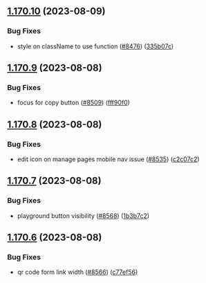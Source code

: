 ## [1.170.10](https://github.com/EddieHubCommunity/LinkFree/compare/v1.170.9...v1.170.10) (2023-08-09)


### Bug Fixes

* style on className to use function  ([#8476](https://github.com/EddieHubCommunity/LinkFree/issues/8476)) ([335b07c](https://github.com/EddieHubCommunity/LinkFree/commit/335b07c43bc6adb736774838100a55d6fa331f52))



## [1.170.9](https://github.com/EddieHubCommunity/LinkFree/compare/v1.170.8...v1.170.9) (2023-08-08)


### Bug Fixes

* focus for copy button ([#8509](https://github.com/EddieHubCommunity/LinkFree/issues/8509)) ([fff90f0](https://github.com/EddieHubCommunity/LinkFree/commit/fff90f0899541cd57cf8b5db740b6deadd3f607e))



## [1.170.8](https://github.com/EddieHubCommunity/LinkFree/compare/v1.170.7...v1.170.8) (2023-08-08)


### Bug Fixes

* edit icon on manage pages mobile nav issue  ([#8535](https://github.com/EddieHubCommunity/LinkFree/issues/8535)) ([c2c07c2](https://github.com/EddieHubCommunity/LinkFree/commit/c2c07c20c8cfea13597e2085a92b113741616c24))



## [1.170.7](https://github.com/EddieHubCommunity/LinkFree/compare/v1.170.6...v1.170.7) (2023-08-08)


### Bug Fixes

* playground button visibility ([#8568](https://github.com/EddieHubCommunity/LinkFree/issues/8568)) ([1b3b7c2](https://github.com/EddieHubCommunity/LinkFree/commit/1b3b7c2cd1023e5e8d48dfa93078b4765036709c))



## [1.170.6](https://github.com/EddieHubCommunity/LinkFree/compare/v1.170.5...v1.170.6) (2023-08-08)


### Bug Fixes

* qr code form link width ([#8566](https://github.com/EddieHubCommunity/LinkFree/issues/8566)) ([c77ef56](https://github.com/EddieHubCommunity/LinkFree/commit/c77ef56fe9f27e58278d80f6197faca1450fc46c))



